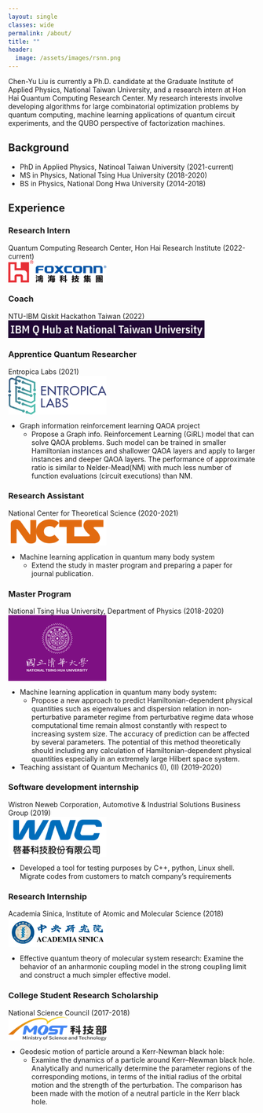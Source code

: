 ```yaml
---
layout: single
classes: wide
permalink: /about/
title: ""
header:
  image: /assets/images/rsnn.png
---
```


Chen-Yu Liu is currently a Ph.D. candidate at the Graduate Institute of Applied Physics, National Taiwan University, and a research intern at Hon Hai Quantum Computing Research Center. My research interests involve developing algorithms for large combinatorial optimization problems by quantum computing, machine learning applications of quantum circuit experiments, and the QUBO perspective of factorization machines. 


## Background

* PhD in Applied Physics, Natinoal Taiwan University (2021-current)
* MS in Physics, National Tsing Hua University (2018-2020) 
* BS in Physics, National Dong Hwa University (2014-2018)

## Experience


### Research Intern  
Quantum Computing Research Center, Hon Hai Research Institute (2022-current)  
<img src="/assets/images/hh.png" width="200px" align="center">

### Coach  
NTU-IBM Qiskit Hackathon Taiwan (2022)  
<img src="/assets/images/ntuibm.png" width="400px" align="center">

### Apprentice Quantum Researcher  
Entropica Labs (2021)  
 <img src="/assets/images/entropicalabs.png" width="200px" align="center">
* Graph information reinforcement learning QAOA project  
  - Propose a Graph info. Reinforcement Learning (GiRL) model that can solve 
	QAOA problems. Such model can be trained in smaller Hamiltonian instances
	and shallower QAOA layers and apply to larger instances and deeper QAOA 
	layers. The performance of approximate ratio is similar to Nelder-Mead(NM) 
	with much less number of function evaluations (circuit executions) than NM.

### Research Assistant  
National Center for Theoretical Science (2020-2021)  
<img src="/assets/images/ncts.png" width="200px" align="center">
* Machine learning application in quantum many body system
  - Extend the study in master program and preparing a paper for journal publication.

### Master Program  
National Tsing Hua University, Department of Physics (2018-2020)  
<img src="/assets/images/nthu.png" width="200px" align="center">
* Machine learning application in quantum many body system:
  - Propose a new approach to predict Hamiltonian-dependent physical quantities such as eigenvalues and dispersion relation in non-perturbative parameter regime from perturbative regime data whose computational time remain almost constantly with respect to increasing system size. The accuracy of prediction can be affected by several parameters. The potential of this method theoretically should including any calculation of Hamiltonian-dependent physical quantities especially in an extremely large Hilbert space system. 
* Teaching assistant of Quantum Mechanics (I), (II) (2019-2020)  

### Software development internship  
Wistron Neweb Corporation, Automotive & Industrial Solutions Business Group (2019)  
<img src="/assets/images/wnc.png" width="200px" align="center">
* Developed a tool for testing purposes by C++, python, Linux shell.
Migrate codes from customers to match company’s requirements

### Research Internship  
Academia Sinica, Institute of Atomic and Molecular Science (2018)  
<img src="/assets/images/academia_sinica.png" width="200px" align="center">
* Effective quantum theory of molecular system research:
Examine the behavior of an anharmonic coupling model in the strong coupling limit and construct a much simpler effective model.

### College Student Research Scholarship  
National Science Council   (2017-2018)  
<img src="/assets/images/most.png" width="200px" align="center">
* Geodesic motion of particle around a Kerr-Newman black hole:
  - Examine the dynamics of a particle around  Kerr–Newman black hole. Analytically and numerically determine the parameter regions of the 
corresponding motions, in terms of the initial radius of the orbital motion and the strength of the perturbation. The comparison has been made with 
the motion of a neutral particle in the Kerr black hole.

